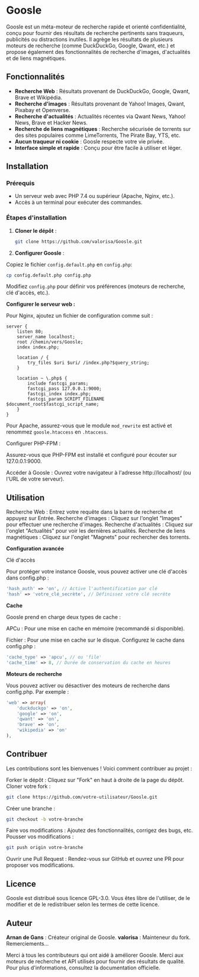 # Goosle

Goosle est un méta-moteur de recherche rapide et orienté confidentialité, conçu pour fournir des résultats de recherche pertinents sans traqueurs, publicités ou distractions inutiles. Il agrège les résultats de plusieurs moteurs de recherche (comme DuckDuckGo, Google, Qwant, etc.) et propose également des fonctionnalités de recherche d'images, d'actualités et de liens magnétiques.

## Fonctionnalités

- **Recherche Web** : Résultats provenant de DuckDuckGo, Google, Qwant, Brave et Wikipédia.
- **Recherche d'images** : Résultats provenant de Yahoo! Images, Qwant, Pixabay et Openverse.
- **Recherche d'actualités** : Actualités récentes via Qwant News, Yahoo! News, Brave et Hacker News.
- **Recherche de liens magnétiques** : Recherche sécurisée de torrents sur des sites populaires comme LimeTorrents, The Pirate Bay, YTS, etc.
- **Aucun traqueur ni cookie** : Goosle respecte votre vie privée.
- **Interface simple et rapide** : Conçu pour être facile à utiliser et léger.

## Installation

### Prérequis

- Un serveur web avec PHP 7.4 ou supérieur (Apache, Nginx, etc.).
- Accès à un terminal pour exécuter des commandes.

### Étapes d'installation

1. **Cloner le dépôt** :
   ```bash
   git clone https://github.com/valorisa/Goosle.git
   ```
   
2. **Configurer Goosle** :

Copiez le fichier ```config.default.php``` en ```config.php```:

```bash
cp config.default.php config.php
```

Modifiez ```config.php``` pour définir vos préférences (moteurs de recherche, clé d'accès, etc.).

**Configurer le serveur web :**

Pour Nginx, ajoutez un fichier de configuration comme suit :

```nginx
server {
    listen 80;
    server_name localhost;
    root /chemin/vers/Goosle;
    index index.php;

    location / {
        try_files $uri $uri/ /index.php?$query_string;
    }

    location ~ \.php$ {
        include fastcgi_params;
        fastcgi_pass 127.0.0.1:9000;
        fastcgi_index index.php;
        fastcgi_param SCRIPT_FILENAME $document_root$fastcgi_script_name;
    }
}
```

Pour Apache, assurez-vous que le module ```mod_rewrite``` est activé et renommez ```goosle.htaccess``` en ```.htaccess```.

Configurer PHP-FPM :

Assurez-vous que PHP-FPM est installé et configuré pour écouter sur 127.0.0.1:9000.

Accéder à Goosle :
Ouvrez votre navigateur à l'adresse http://localhost/ (ou l'URL de votre serveur).

## Utilisation

Recherche Web : Entrez votre requête dans la barre de recherche et appuyez sur Entrée.
Recherche d'images : Cliquez sur l'onglet "Images" pour effectuer une recherche d'images.
Recherche d'actualités : Cliquez sur l'onglet "Actualités" pour voir les dernières actualités.
Recherche de liens magnétiques : Cliquez sur l'onglet "Magnets" pour rechercher des torrents.

**Configuration avancée**

Clé d'accès

Pour protéger votre instance Goosle, vous pouvez activer une clé d'accès dans config.php :

```php
'hash_auth' => 'on', // Active l'authentification par clé
'hash' => 'votre_clé_secrète', // Définissez votre clé secrète
```

**Cache**

Goosle prend en charge deux types de cache :

APCu : Pour une mise en cache en mémoire (recommandé si disponible).

Fichier : Pour une mise en cache sur le disque.
Configurez le cache dans config.php :

```php
'cache_type' => 'apcu', // ou 'file'
'cache_time' => 8, // Durée de conservation du cache en heures
```

**Moteurs de recherche**

Vous pouvez activer ou désactiver des moteurs de recherche dans config.php. Par exemple :

```php
'web' => array(
    'duckduckgo' => 'on',
    'google' => 'on',
    'qwant' => 'on',
    'brave' => 'on',
    'wikipedia' => 'on'
),
```

## Contribuer

Les contributions sont les bienvenues ! Voici comment contribuer au projet :

Forker le dépôt : Cliquez sur "Fork" en haut à droite de la page du dépôt.
Cloner votre fork :

```bash
git clone https://github.com/votre-utilisateur/Goosle.git
```

Créer une branche :
```bash
git checkout -b votre-branche
```

Faire vos modifications : Ajoutez des fonctionnalités, corrigez des bugs, etc.
Pousser vos modifications :
```bash
git push origin votre-branche
```
Ouvrir une Pull Request : 
Rendez-vous sur GitHub et ouvrez une PR pour proposer vos modifications.

## Licence

Goosle est distribué sous licence GPL-3.0. Vous êtes libre de l'utiliser, de le modifier et de le redistribuer selon les termes de cette licence.

## Auteur

**Arnan de Gans** : Créateur original de Goosle.
**valorisa** : Mainteneur du fork.
Remerciements...

Merci à tous les contributeurs qui ont aidé à améliorer Goosle.
Merci aux moteurs de recherche et API utilisés pour fournir des résultats de qualité.
Pour plus d'informations, consultez la documentation officielle.
